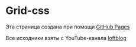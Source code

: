 # Grid-css
Эта страница создана при помощи [GitHub Pages](https://gitrussel.github.io/Grid-css/)

Все исходники взяты с YouTube-канала [loftblog](https://www.youtube.com/watch?v=ZkYhNIxGc8k&list=PLY4rE9dstrJxI-kCaXQnqCjPy4HPNn1DG)
